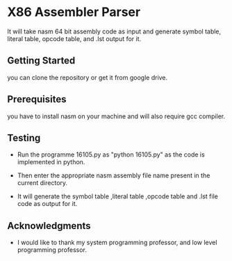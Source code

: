 # X86 Assembler Parser

It will take nasm 64 bit assembly code as input and generate symbol table, literal table, opcode table, and .lst output for it.

## Getting Started

you can clone the repository  or get it from google drive.

## Prerequisites

you have to install nasm on your machine and will also require gcc compiler.


## Testing


* Run the programme 16105.py as "python 16105.py" as the code is implemented in python.

* Then enter the appropriate nasm assembly file name present in the current directory.

* It will generate the symbol table  ,literal table ,opcode table and .lst file code as output for it. 


## Acknowledgments

* I would like to thank my system programming professor, and low level programming professor.  




